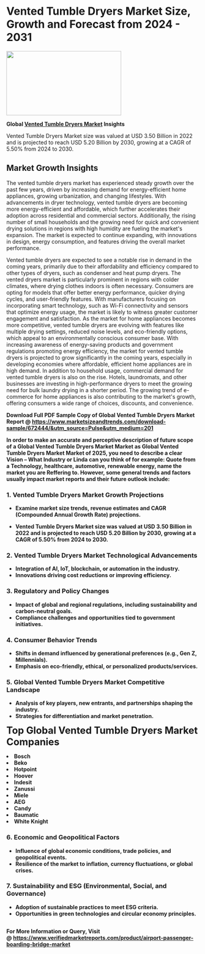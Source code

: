 <H1>Vented Tumble Dryers Market Size, Growth and Forecast from 2024 - 2031</H1><img class="aligncenter size-medium wp-image-584254" src="https://thirdeyenews.in/wp-content/uploads/2024/09/Global-Market-Research-300x168.jpeg" alt="" width="300" height="168" /><p><strong>Global&nbsp;<a href="https://www.marketsizeandtrends.com/download-sample/672444/&amp;utm_source=Pulse&amp;utm_medium=201">Vented Tumble Dryers Market</a> Insights</strong></p><p>Vented Tumble Dryers Market size was valued at USD 3.50 Billion in 2022 and is projected to reach USD 5.20 Billion by 2030, growing at a CAGR of 5.50% from 2024 to 2030.</p><p><h2>Market Growth Insights</h2> <p>The vented tumble dryers market has experienced steady growth over the past few years, driven by increasing demand for energy-efficient home appliances, growing urbanization, and changing lifestyles. With advancements in dryer technology, vented tumble dryers are becoming more energy-efficient and affordable, which further accelerates their adoption across residential and commercial sectors. Additionally, the rising number of small households and the growing need for quick and convenient drying solutions in regions with high humidity are fueling the market's expansion. The market is expected to continue expanding, with innovations in design, energy consumption, and features driving the overall market performance.</p> <p><strong></strong></p> <p>Vented tumble dryers are expected to see a notable rise in demand in the coming years, primarily due to their affordability and efficiency compared to other types of dryers, such as condenser and heat pump dryers. The vented dryers market is particularly prominent in regions with colder climates, where drying clothes indoors is often necessary. Consumers are opting for models that offer better energy performance, quicker drying cycles, and user-friendly features. With manufacturers focusing on incorporating smart technology, such as Wi-Fi connectivity and sensors that optimize energy usage, the market is likely to witness greater customer engagement and satisfaction. As the market for home appliances becomes more competitive, vented tumble dryers are evolving with features like multiple drying settings, reduced noise levels, and eco-friendly options, which appeal to an environmentally conscious consumer base. With increasing awareness of energy-saving products and government regulations promoting energy efficiency, the market for vented tumble dryers is projected to grow significantly in the coming years, especially in developing economies where affordable, efficient home appliances are in high demand. In addition to household usage, commercial demand for vented tumble dryers is also on the rise. Hotels, laundromats, and other businesses are investing in high-performance dryers to meet the growing need for bulk laundry drying in a shorter period. The growing trend of e-commerce for home appliances is also contributing to the market's growth, offering consumers a wide range of choices, discounts, and convenience. <p><strong></p><p><span class=""><strong>Download Full PDF Sample Copy of Global Vented Tumble Dryers Market Report</strong> @ <a href="https://www.marketsizeandtrends.com/download-sample/672444/&amp;utm_source=Pulse&amp;utm_medium=201" target="_blank">https://www.marketsizeandtrends.com/download-sample/672444/&amp;utm_source=Pulse&amp;utm_medium=201</a></span></p><p>In order to make an accurate and perceptive description of future scope of a Global&nbsp;Vented Tumble Dryers Market Market as Global&nbsp;Vented Tumble Dryers Market Market of 2025, you need to describe a clear Vision &ndash; What Industry or Linda can you think of for example: Quote from a Technology, healthcare, automotive, renewable energy, name the market you are Reffering to. However, some general trends and factors usually impact market reports and their future outlook include:</p><h3>1.&nbsp;<strong>Vented Tumble Dryers Market Growth Projections</strong></h3><ul><li>Examine market size trends, revenue estimates and CAGR (Compounded Annual Growth Rate) projections.</li><li><p>Vented Tumble Dryers Market size was valued at USD 3.50 Billion in 2022 and is projected to reach USD 5.20 Billion by 2030, growing at a CAGR of 5.50% from 2024 to 2030.</p></li></ul><h3>2.&nbsp;<strong>Vented Tumble Dryers Market Technological Advancements</strong></h3><ul><li>Integration of AI, IoT, blockchain, or automation in the industry.</li><li>Innovations driving cost reductions or improving efficiency.</li></ul><h3>3.&nbsp;<strong>Regulatory and Policy Changes</strong></h3><ul><li>Impact of global and regional regulations, including sustainability and carbon-neutral goals.</li><li>Compliance challenges and opportunities tied to government initiatives.</li></ul><h3>4.&nbsp;<strong>Consumer Behavior Trends</strong></h3><ul><li>Shifts in demand influenced by generational preferences (e.g., Gen Z, Millennials).</li><li>Emphasis on eco-friendly, ethical, or personalized products/services.</li></ul><h3>5.&nbsp;<strong>Global Vented Tumble Dryers Market Competitive Landscape</strong></h3><ul><li>Analysis of key players, new entrants, and partnerships shaping the industry.</li><li>Strategies for differentiation and market penetration.</li></ul><p data-pm-slice="1 1 []"><span style="color: inherit; font-family: inherit; font-size: 25px;">Top Global Vented Tumble Dryers Market Companies</span></p><div class="" data-test-id=""><p><li>Bosch</li><li> Beko</li><li> Hotpoint</li><li> Hoover</li><li> Indesit</li><li> Zanussi</li><li> Miele</li><li> AEG</li><li> Candy</li><li> Baumatic</li><li> White Knight</li></p></div><h3>6.&nbsp;<strong>Economic and Geopolitical Factors</strong></h3><ul><li>Influence of global economic conditions, trade policies, and geopolitical events.</li><li>Resilience of the market to inflation, currency fluctuations, or global crises.</li></ul><h3>7.&nbsp;<strong>Sustainability and ESG (Environmental, Social, and Governance)</strong></h3><ul><li>Adoption of sustainable practices to meet ESG criteria.</li><li>Opportunities in green technologies and circular economy principles.</li></ul><h2><strong style="font-size: 14px;">For More Information or Query, Visit @&nbsp;</strong><a style="background-color: #ffffff; font-size: 14px;" href="https://www.marketsizeandtrends.com/report/vented-tumble-dryers-market/" target="_blank">https://www.verifiedmarketreports.com/product/airport-passenger-boarding-bridge-market</a></h2>
